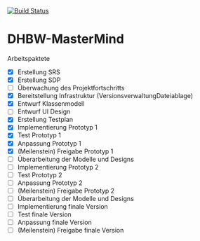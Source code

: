 [![Build Status](https://travis-ci.org/Philhil/DHBW-MasterMind.svg?branch=master)](https://travis-ci.org/Philhil/DHBW-MasterMind)

# DHBW-MasterMind

Arbeitspaktete
- [x] Erstellung SRS
- [x] Erstellung SDP
- [ ] Überwachung des Projektfortschritts
- [x] Bereitstellung Infrastruktur (VersionsverwaltungDateiablage)
- [x] Entwurf Klassenmodell
- [ ] Entwurf UI Design
- [x] Erstellung Testplan
- [x] Implementierung Prototyp 1
- [x] Test Prototyp 1
- [x] Anpassung Prototyp 1
- [x] (Meilenstein) Freigabe Prototyp 1
- [ ] Überarbeitung der Modelle und Designs
- [ ] Implementierung Prototyp 2
- [ ] Test Prototyp 2
- [ ] Anpassung Prototyp 2
- [ ] (Meilenstein) Freigabe Prototyp 2
- [ ] Überarbeitung der Modelle und Designs
- [ ] Implementierung finale Version
- [ ] Test finale Version
- [ ] Anpassung finale Version
- [ ] (Meilenstein) Freigabe finale Version
